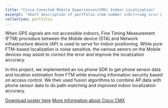 ```yaml
---
title: "Cisco Conected Mobile Experiences(CMX) Indoor Localization"
excerpt: "Short description of portfolio item number 1<br/><img src='/images/500x300.png'>"
collection: portfolio
---
```


<!---This is an item in your portfolio. It can be have images or nice text. If you name the file .md, it will be parsed as markdown. If you name the file .html, it will be parsed as HTML. --->

When GPS signals are not accessible indoors, Fine Timing Measurement (FTM) procedure between the Mobile device (STA) and Network infrastructure device (AP) is used to serve for indoor positioning. While pure FTM-based localization is noise sensitive, the various senors on the Mobile devices may assist to correct the error and improve the localization accuracy. 

In this project, we implemented an ios phone SDK to get phone sensor data and location estimation from FTM while ensuring information security based on access control. We then used fusion algorithms to combine AP data with phone sensor data to do path-matching and improved indoor localization accuracy. 


[Download poster here](http://changshiraine.github.io/files/cisco_CMX.pdf)
[More information about Cisco CMX](https://www.cisco.com/c/en/us/products/collateral/wireless/mobility-services-engine/datasheet-c78-734648.html)


